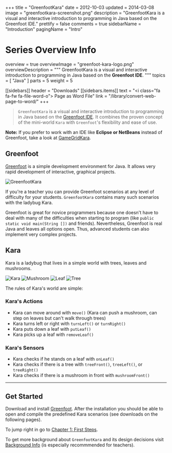 +++
title = "GreenfootKara"
date = 2012-10-03
updated = 2014-03-08
image = "greenfootkara-screenshot.png"
description = "GreenfootKara is a visual and interactive introduction to programming in Java based on the Greenfoot IDE."
prettify = false
comments = true
sidebarName = "Introduction"
pagingName = "Intro"

# Series Overview Info
overview = true
overviewImage = "greenfoot-kara-logo.png"
overviewDescription = """
GreenfootKara is a visual and interactive introduction to programming in Java based on the **Greenfoot IDE**.
"""
topics = [ "Java" ]
parts = 5
weight = 5

[[sidebars]]
header = "Downloads"
[[sidebars.items]]
text = "<i class=\"fa fa-fw fa-file-word-o\"></i> Page as Word File"
link = "/library/convert-web-page-to-word/"
+++

> `GreenfootKara` is a visual and interactive introduction to programming in Java based on the [Greenfoot IDE](https://www.greenfoot.org). It combines the proven concept of the mini-world `Kara` with `Greenfoot`'s flexibility and ease of use.

**Note:** If you prefer to work with an IDE like **Eclipse or NetBeans** instead of Greenfoot, take a look at [GameGridKara](/library/gamegrid-kara/).


## Greenfoot

[Greenfoot](https://www.greenfoot.org) is a simple development environment for Java. It allows very rapid development of interactive, graphical projects.

![GreenfootKara](greenfootkara-screenshot.png)

If you're a teacher you can provide Greenfoot scenarios at any level of difficulty for your students. `GreenfootKara` contains many such scenarios with the ladybug Kara.

Greenfoot is great for novice programmers because one doesn't have to deal with many of the difficulties when starting to program (like `public static void main(String [])` and friends). Nevertheless, Greenfoot is real Java and leaves all options open. Thus, advanced students can also implement very complex projects.


## Kara

Kara is a ladybug that lives in a simple world with trees, leaves and mushrooms.

![Kara](kara.png) ![Mushroom](mushroom.png) ![Leaf](leaf.png) ![Tree](tree.png)

The rules of Kara's world are simple:


### Kara's Actions

* Kara can move around with `move()` (Kara can push a mushroom, can step on leaves but can't walk through trees)
* Kara turns left or right with `turnLeft()` or `turnRight()`
* Kara puts down a leaf with `putLeaf()`
* Kara picks up a leaf with `removeLeaf()`


### Kara's Sensors

* Kara checks if he stands on a leaf with `onLeaf()`
* Kara checks if there is a tree with `treeFront()`, `treeLeft()`, or `treeRight()`
* Kara checks if there is a mushroom in front with `mushroomFront()`


***

## Get Started

Download and install [Greenfoot](https://www.greenfoot.org/download). After the installation you should be able to open and compile the predefined Kara scenarios (see downloads on the following pages).

To jump right in go to [Chapter 1: First Steps](/library/greenfoot-kara/chapter1/).

To get more background about `GreenfootKara` and its design decisions visit [Background Info](/library/greenfoot-kara/background/) (is especially recommmended for teachers).

